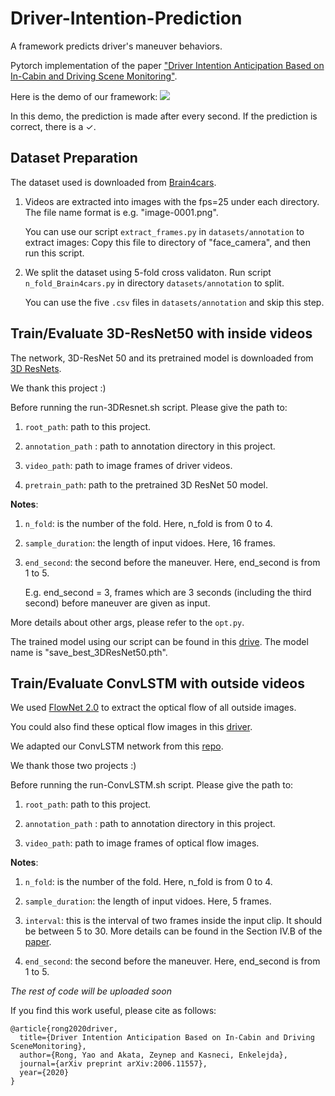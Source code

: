# Driver-Intention-Prediction
A framework predicts driver's maneuver behaviors.

Pytorch implementation of the paper ["Driver Intention Anticipation Based on In-Cabin and Driving Scene Monitoring"](https://arxiv.org/pdf/2006.11557.pdf).

Here is the demo of our framework:
![](demo.gif)

In this demo, the prediction is made after every second. If the prediction is correct, there is a ✓. 


## Dataset Preparation

The dataset used is downloaded from [Brain4cars](https://github.com/asheshjain399/ICCV2015_Brain4Cars).

1. Videos are extracted into images with the fps=25 under each directory. The file name format is e.g. "image-0001.png".

   You can use our script ``extract_frames.py`` in ``datasets/annotation`` to extract images: Copy this file to directory of "face_camera", and then run this script.

2. We split the dataset using 5-fold cross validaton. Run script ``n_fold_Brain4cars.py`` in directory ``datasets/annotation`` to split.

   You can use the five ``.csv`` files in ``datasets/annotation`` and skip this step.


## Train/Evaluate 3D-ResNet50 with inside videos


The network, 3D-ResNet 50 and its pretrained model is downloaded from [3D ResNets](https://github.com/kenshohara/3D-ResNets-PyTorch). 

We thank this project :)


Before running the run-3DResnet.sh script. Please give the path to: 
1. ``root_path``: path to this project.

2. ``annotation_path`` : path to annotation directory in this project.

3. ``video_path``: path to image frames of driver videos.

4. ``pretrain_path``: path to the pretrained 3D ResNet 50 model.


**Notes**:

1. ``n_fold``: is the number of the fold. Here, n_fold is from 0 to 4.

2. ``sample_duration``: the length of input vidoes. Here, 16 frames.

3. ``end_second``: the second before the maneuver. Here, end_second is from 1 to 5.

   E.g. end_second = 3, frames which are 3 seconds (including the third second) before maneuver are given as input.

More details about other args, please refer to the ``opt.py``.


The trained model using our script can be found in this [drive](https://bwstaff-my.sharepoint.com/:f:/g/personal/yao_rong_bwstaff_de/EpmuNb3eB7hPgv2DmeBrQ1ABqgQ6uInXudrpfQQyPgmJZA?e=RimExC). The model name is "save_best_3DResNet50.pth".


## Train/Evaluate ConvLSTM with outside videos

We used [FlowNet 2.0](https://github.com/NVIDIA/flownet2-pytorch) to extract the optical flow of all outside images.

You could also find these optical flow images in this [driver](https://bwstaff-my.sharepoint.com/:f:/g/personal/yao_rong_bwstaff_de/EpmuNb3eB7hPgv2DmeBrQ1ABqgQ6uInXudrpfQQyPgmJZA?e=RimExC).

We adapted our ConvLSTM network from this [repo](https://github.com/automan000/Convolutional_LSTM_PyTorch).

We thank those two projects :)


Before running the run-ConvLSTM.sh script. Please give the path to: 
1. ``root_path``: path to this project.

2. ``annotation_path`` : path to annotation directory in this project.

3. ``video_path``: path to image frames of optical flow images.


**Notes**:

1. ``n_fold``: is the number of the fold. Here, n_fold is from 0 to 4.

2. ``sample_duration``: the length of input vidoes. Here, 5 frames.

3. ``interval``: this is the interval of two frames inside the input clip. It should be between 5 to 30. 
                  More details can be found in the Section IV.B of the [paper](https://arxiv.org/pdf/2006.11557.pdf). 

4. ``end_second``: the second before the maneuver. Here, end_second is from 1 to 5.



*The rest of code will be uploaded soon*

If you find this work useful, please cite as follows:

```
@article{rong2020driver,
  title={Driver Intention Anticipation Based on In-Cabin and Driving SceneMonitoring},  
  author={Rong, Yao and Akata, Zeynep and Kasneci, Enkelejda}, 
  journal={arXiv preprint arXiv:2006.11557},
  year={2020}
}
```

